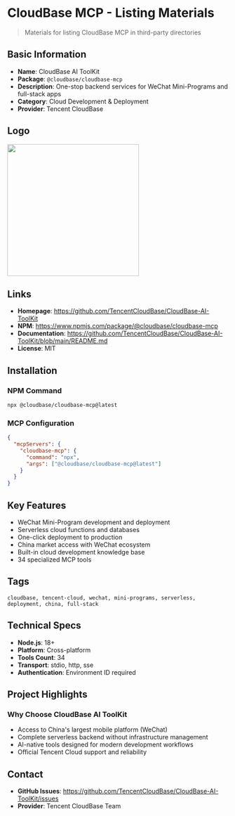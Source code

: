 # CloudBase MCP - Listing Materials

> Materials for listing CloudBase MCP in third-party directories

## Basic Information

- **Name**: CloudBase AI ToolKit
- **Package**: `@cloudbase/cloudbase-mcp`
- **Description**: One-stop backend services for WeChat Mini-Programs and full-stack apps
- **Category**: Cloud Development & Deployment
- **Provider**: Tencent CloudBase

## Logo

<img src="https://7463-tcb-advanced-a656fc-1257967285.tcb.qcloud.la/mcp/cloudbase-logo.svg"  width="300"/>

## Links

- **Homepage**: https://github.com/TencentCloudBase/CloudBase-AI-ToolKit
- **NPM**: https://www.npmjs.com/package/@cloudbase/cloudbase-mcp
- **Documentation**: https://github.com/TencentCloudBase/CloudBase-AI-ToolKit/blob/main/README.md
- **License**: MIT

## Installation

### NPM Command
```bash
npx @cloudbase/cloudbase-mcp@latest
```

### MCP Configuration
```json
{
  "mcpServers": {
    "cloudbase-mcp": {
      "command": "npx",
      "args": ["@cloudbase/cloudbase-mcp@latest"]
    }
  }
}
```



## Key Features

- WeChat Mini-Program development and deployment
- Serverless cloud functions and databases  
- One-click deployment to production
- China market access with WeChat ecosystem
- Built-in cloud development knowledge base
- 34 specialized MCP tools

## Tags

```
cloudbase, tencent-cloud, wechat, mini-programs, serverless, deployment, china, full-stack
```

## Technical Specs

- **Node.js**: 18+
- **Platform**: Cross-platform
- **Tools Count**: 34
- **Transport**: stdio, http, sse
- **Authentication**: Environment ID required



## Project Highlights

### Why Choose CloudBase AI ToolKit

- Access to China's largest mobile platform (WeChat)
- Complete serverless backend without infrastructure management
- AI-native tools designed for modern development workflows
- Official Tencent Cloud support and reliability

## Contact

- **GitHub Issues**: https://github.com/TencentCloudBase/CloudBase-AI-ToolKit/issues
- **Provider**: Tencent CloudBase Team 